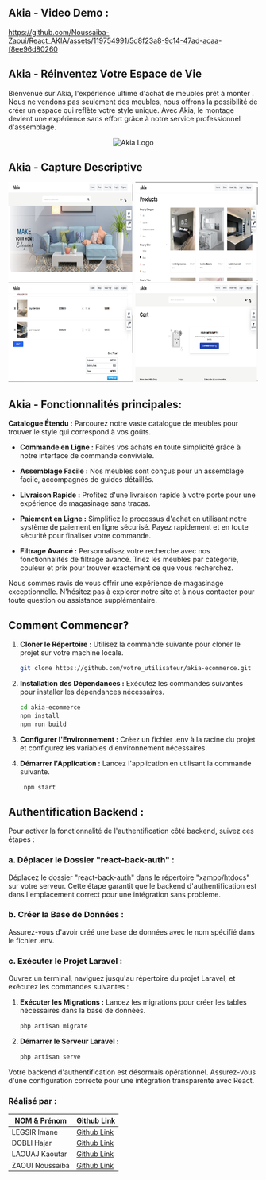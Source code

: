 ## Akia - Video Demo :
  https://github.com/Noussaiba-Zaoui/React_AKIA/assets/119754991/5d8f23a8-9c14-47ad-acaa-f8ee96d80260


##  Akia - Réinventez Votre Espace de Vie  
Bienvenue sur Akia, l'expérience ultime d'achat de meubles prêt à monter . Nous ne vendons pas seulement des meubles, nous offrons la possibilité de créer un espace qui reflète votre style unique. Avec Akia, le 
montage devient une expérience sans effort grâce à notre service professionnel d'assemblage.
 <p align="center">
  <img src="front.png" alt="Akia Logo">
</p>


## Akia - Capture Descriptive

<div justify-content: space-around;">
    <img src="https://github.com/Noussaiba-Zaoui/React_AKIA/blob/02e985505c1af102e49e2fc93374d0ee2caa8b49/Capture1.png" alt="Capture d'écran 1" style="width: 50%; height: 200px;"> 
    <img src="https://github.com/Noussaiba-Zaoui/React_AKIA/blob/02e985505c1af102e49e2fc93374d0ee2caa8b49/Capture2.png" alt="Capture d'écran 2" style="width: 49%; height: 200px;">
    <img src="https://github.com/Noussaiba-Zaoui/React_AKIA/blob/5a670ce8f79df41d06f1f8dccf9e7504d3088c65/Capture3.png" alt="Capture d'écran 3" style="width: 50%; height: 200px;">
    <img src="https://github.com/Noussaiba-Zaoui/React_AKIA/blob/5a670ce8f79df41d06f1f8dccf9e7504d3088c65/Capture4.png" alt="Capture d'écran 4" style="width: 49%; height: 200px;">
</div>





## Akia - Fonctionnalités principales:
**Catalogue Étendu :** Parcourez notre vaste catalogue de meubles pour trouver le style qui correspond à vos goûts.

- **Commande en Ligne :** Faites vos achats en toute simplicité grâce à notre interface de commande conviviale.

- **Assemblage Facile :** Nos meubles sont conçus pour un assemblage facile, accompagnés de guides détaillés.

- **Livraison Rapide :** Profitez d'une livraison rapide à votre porte pour une expérience de magasinage sans tracas.

- **Paiement en Ligne :** Simplifiez le processus d'achat en utilisant notre système de paiement en ligne sécurisé. Payez rapidement et en toute sécurité pour finaliser votre commande.

- **Filtrage Avancé :** Personnalisez votre recherche avec nos fonctionnalités de filtrage avancé. Triez les meubles par catégorie, couleur et prix pour trouver exactement ce que vous recherchez.

Nous sommes ravis de vous offrir une expérience de magasinage exceptionnelle. N'hésitez pas à explorer notre site et à nous contacter pour toute question ou assistance supplémentaire.


## Comment Commencer?

1. **Cloner le Répertoire :** Utilisez la commande suivante pour cloner le projet sur votre machine locale.
   ```bash
   git clone https://github.com/votre_utilisateur/akia-ecommerce.git
   
2. **Installation des Dépendances :**  Exécutez les commandes suivantes pour installer les dépendances nécessaires.
   ```bash
   cd akia-ecommerce
   npm install
   npm run build

   
3. **Configurer l'Environnement :** Créez un fichier .env à la racine du projet et configurez les variables d'environnement nécessaires.  


4. **Démarrer l'Application :** Lancez l'application en utilisant la commande suivante.
   ```bash
    npm start


## Authentification Backend :

Pour activer la fonctionnalité de l'authentification côté backend, suivez ces étapes :

### a. Déplacer le Dossier "react-back-auth" :

Déplacez le dossier "react-back-auth" dans le répertoire "xampp/htdocs" sur votre serveur. Cette étape garantit que le backend d'authentification est dans l'emplacement correct pour une intégration sans problème.

### b. Créer la Base de Données :

Assurez-vous d'avoir créé une base de données avec le nom spécifié dans le fichier .env.

### c. Exécuter le Projet Laravel :

Ouvrez un terminal, naviguez jusqu'au répertoire du projet Laravel, et exécutez les commandes suivantes :

1. **Exécuter les Migrations :** Lancez les migrations pour créer les tables nécessaires dans la base de données.
    ```bash
    php artisan migrate
    ```

2. **Démarrer le Serveur Laravel :**
    ```bash
    php artisan serve
    ```

Votre backend d'authentification est désormais opérationnel. Assurez-vous d'une configuration correcte pour une intégration transparente avec React.



### Réalisé par :


| NOM & Prénom       | Github Link                      |
|---------------------|----------------------------------|
| LEGSIR Imane        | [Github Link](https://github.com/ImeneLEG)  |
| DOBLI Hajar         | [Github Link](https://github.com/HajarDobli)  |
| LAOUAJ Kaoutar      | [Github Link](https://github.com/Kaoutarlaouaj)|
| ZAOUI Noussaiba     | [Github Link](https://github.com/Noussaiba-Zaoui)|

  
